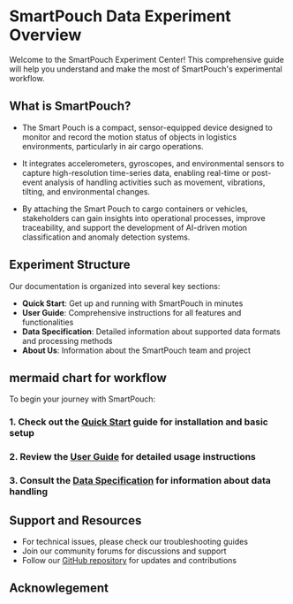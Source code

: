 # SmartPouch Data Experiment Overview

Welcome to the SmartPouch Experiment Center! This comprehensive guide will help you understand and make the most of SmartPouch's experimental workflow.

## What is SmartPouch?

- The Smart Pouch is a compact, sensor-equipped device designed to monitor and record the motion status of objects in logistics environments, particularly in air cargo operations. 

- It integrates accelerometers, gyroscopes, and environmental sensors to capture high-resolution time-series data, enabling real-time or post-event analysis of handling activities such as movement, vibrations, tilting, and environmental changes. 

- By attaching the Smart Pouch to cargo containers or vehicles, stakeholders can gain insights into operational processes, improve traceability, and support the development of AI-driven motion classification and anomaly detection systems.

<!--

### Key Features

- **Intelligent Data Processing**: Advanced algorithms for data analysis and transformation
- **User-Friendly Interface**: Intuitive design for easy navigation and operation
- **Customizable Workflows**: Flexible configuration options to suit your needs
- **Data Visualization**: Powerful tools for data representation and analysis
- **Integration Capabilities**: Seamless connection with various data sources and systems
-->

## Experiment Structure

Our documentation is organized into several key sections:

- **Quick Start**: Get up and running with SmartPouch in minutes
- **User Guide**: Comprehensive instructions for all features and functionalities
- **Data Specification**: Detailed information about supported data formats and processing methods
- **About Us**: Information about the SmartPouch team and project

## mermaid chart for workflow

To begin your journey with SmartPouch:

### 1. Check out the [Quick Start](setup.md) guide for installation and basic setup
### 2. Review the [User Guide](usage.md) for detailed usage instructions
### 3. Consult the [Data Specification](data.md) for information about data handling

## Support and Resources

- For technical issues, please check our troubleshooting guides
- Join our community forums for discussions and support
- Follow our [GitHub repository](https://github.com/movement-recognition) for updates and contributions

## Acknowlegement

